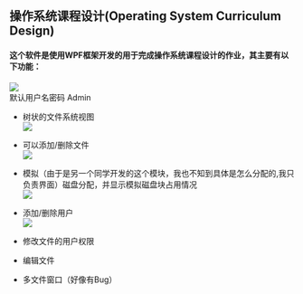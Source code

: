 ﻿## 操作系统课程设计(Operating System Curriculum Design)

#### 这个软件是使用WPF框架开发的用于完成操作系统课程设计的作业，其主要有以下功能：
  ![](http://wx3.sinaimg.cn/mw690/73421b88ly1g3jbka5gvjj20f00dcq2y.jpg)  
  默认用户名密码 Admin  

- 树状的文件系统视图  
  ![](http://wx2.sinaimg.cn/mw690/73421b88ly1g3jbn4fhvwj20f00dcq2z.jpg)

- 可以添加/删除文件  
  ![](http://wx3.sinaimg.cn/mw690/73421b88ly1g3jbqnu3x5j20f00dc0su.jpg)

- 模拟（由于是另一个同学开发的这个模块，我也不知到具体是怎么分配的,我只负责界面）磁盘分配，并显示模拟磁盘块占用情况   
  ![](http://wx4.sinaimg.cn/mw690/73421b88ly1g3jbv4a3joj20lm0hsdg4.jpg)

- 添加/删除用户  
   ![](http://wx1.sinaimg.cn/mw690/73421b88ly1g3jbyrp0naj20lm0hswej.jpg)

- 修改文件的用户权限
- 编辑文件
- 多文件窗口（好像有Bug）


